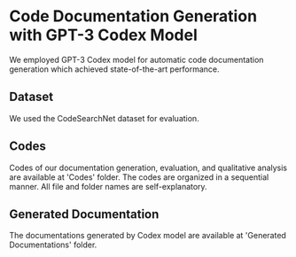 # Code Documentation Generation with GPT-3 Codex Model
We employed GPT-3 Codex model for automatic code documentation generation which achieved state-of-the-art performance.

## Dataset
We used the CodeSearchNet dataset for evaluation.

## Codes
Codes of our documentation generation, evaluation, and qualitative analysis are available at 'Codes' folder. The codes are organized in a sequential manner. All file and folder names are self-explanatory.

## Generated Documentation
The documentations generated by Codex model are available at 'Generated Documentations' folder.
